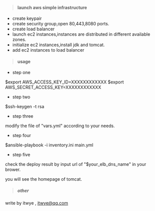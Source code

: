 > #### launch aws simple infrastructure

- create keypair
- create security group,open 80,443,8080 ports.
- create load balancer
- launch ec2 instances,instances are distributed in different available zones.
- initialize ec2 instances,install jdk and tomcat.
- add ec2 instances to load balancer

> #### usage

- step one

$export AWS_ACCESS_KEY_ID=XXXXXXXXXXXX
$export AWS_SECRET_ACCESS_KEY=XXXXXXXXXXXX

- step two

$ssh-keygen -t rsa 

- step three

modify the file of "vars.yml" according to your needs.

- step four

$ansible-playbook -i inventory.ini main.yml 

- step five

check the deploy result by input url of "$your_elb_dns_name" in your brower.

you will see the homepage of tomcat.

> ##### other

write by itwye , itwye@qq.com